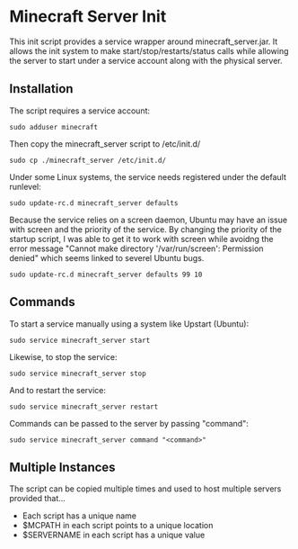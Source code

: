 # Minecraft Server Init

This init script provides a service wrapper around minecraft_server.jar. It
allows the init system to make start/stop/restarts/status calls while allowing 
the server to start under a service account along with the physical server.

## Installation

The script requires a service account: 

	sudo adduser minecraft

Then copy the minecraft_server script to /etc/init.d/

	sudo cp ./minecraft_server /etc/init.d/

Under some Linux systems, the service needs registered under the default
runlevel:

	sudo update-rc.d minecraft_server defaults

Because the service relies on a screen daemon, Ubuntu may have an issue with
screen and the priority of the service. By changing the priority of the startup
script, I was able to get it to work with screen while avoidng the error message
"Cannot make directory '/var/run/screen': Permission denied" which seems linked
to severel Ubuntu bugs.

	sudo update-rc.d minecraft_server defaults 99 10

## Commands

To start a service manually using a system like Upstart (Ubuntu):

	sudo service minecraft_server start

Likewise, to stop the service:

	sudo service minecraft_server stop

And to restart the service: 

	sudo service minecraft_server restart

Commands can be passed to the server by passing "command":

	sudo service minecraft_server command "<command>"

## Multiple Instances

The script can be copied multiple times and used to host multiple servers
provided that...

* Each script has a unique name
* $MCPATH in each script points to a unique location
* $SERVERNAME in each script has a unique value
